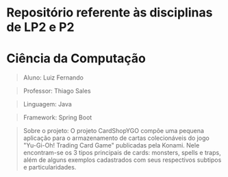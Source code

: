 # Repositório referente às disciplinas de LP2 e P2
# Ciência da Computação

> Aluno: Luiz Fernando

> Professor: Thiago Sales

> Linguagem: Java

> Framework: Spring Boot

> Sobre o projeto: O projeto CardShopYGO compõe uma pequena aplicação para o armazenamento de cartas colecionáveis do jogo "Yu-Gi-Oh! Trading Card Game" publicadas pela Konami. Nele encontram-se os 3 tipos principais de cards: monsters, spells e traps, além de alguns exemplos cadastrados com seus respectivos subtipos e particularidades.